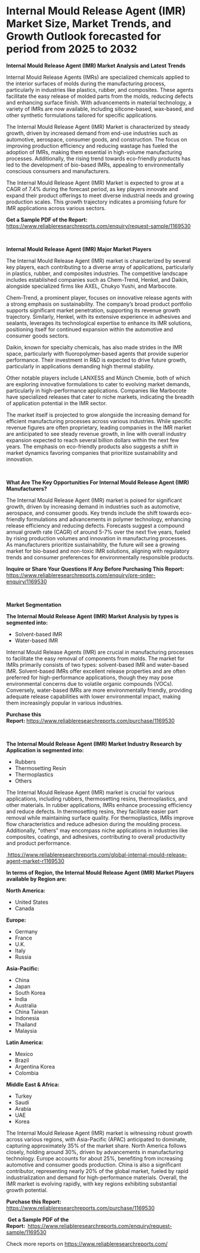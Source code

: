 <p><h1>Internal Mould Release Agent (IMR) Market Size, Market Trends, and Growth Outlook forecasted for period from 2025 to 2032</h1></p><p><strong>Internal Mould Release Agent (IMR) Market Analysis and Latest Trends</strong></p>
<p><p>Internal Mould Release Agents (IMRs) are specialized chemicals applied to the interior surfaces of molds during the manufacturing process, particularly in industries like plastics, rubber, and composites. These agents facilitate the easy release of molded parts from the molds, reducing defects and enhancing surface finish. With advancements in material technology, a variety of IMRs are now available, including silicone-based, wax-based, and other synthetic formulations tailored for specific applications.</p><p>The Internal Mould Release Agent (IMR) Market is characterized by steady growth, driven by increased demand from end-use industries such as automotive, aerospace, consumer goods, and construction. The focus on improving production efficiency and reducing wastage has fueled the adoption of IMRs, making them essential in high-volume manufacturing processes. Additionally, the rising trend towards eco-friendly products has led to the development of bio-based IMRs, appealing to environmentally conscious consumers and manufacturers.</p><p>The Internal Mould Release Agent (IMR) Market is expected to grow at a CAGR of 7.4% during the forecast period, as key players innovate and expand their product offerings to meet diverse industrial needs and growing production scales. This growth trajectory indicates a promising future for IMR applications across various sectors.</p></p>
<p><strong>Get a Sample PDF of the Report:&nbsp;</strong> <a href="https://www.reliableresearchreports.com/enquiry/request-sample/1169530?utm_campaign=3060&utm_medium=2&utm_source=Github&utm_content=ia&utm_term=04042025&utm_id=internal-mould-release-agent-imr">https://www.reliableresearchreports.com/enquiry/request-sample/1169530</a></p>
<p>&nbsp;</p>
<p><strong>Internal Mould Release Agent (IMR) Major Market Players</strong></p>
<p><p>The Internal Mould Release Agent (IMR) market is characterized by several key players, each contributing to a diverse array of applications, particularly in plastics, rubber, and composites industries. The competitive landscape includes established companies such as Chem-Trend, Henkel, and Daikin, alongside specialized firms like AXEL, Chukyo Yushi, and Marbocote.</p><p>Chem-Trend, a prominent player, focuses on innovative release agents with a strong emphasis on sustainability. The company’s broad product portfolio supports significant market penetration, supporting its revenue growth trajectory. Similarly, Henkel, with its extensive experience in adhesives and sealants, leverages its technological expertise to enhance its IMR solutions, positioning itself for continued expansion within the automotive and consumer goods sectors.</p><p>Daikin, known for specialty chemicals, has also made strides in the IMR space, particularly with fluoropolymer-based agents that provide superior performance. Their investment in R&D is expected to drive future growth, particularly in applications demanding high thermal stability.</p><p>Other notable players include LANXESS and Münch Chemie, both of which are exploring innovative formulations to cater to evolving market demands, particularly in high-performance applications. Companies like Marbocote have specialized releases that cater to niche markets, indicating the breadth of application potential in the IMR sector.</p><p>The market itself is projected to grow alongside the increasing demand for efficient manufacturing processes across various industries. While specific revenue figures are often proprietary, leading companies in the IMR market are anticipated to see steady revenue growth, in line with overall industry expansion expected to reach several billion dollars within the next few years. The emphasis on eco-friendly products also suggests a shift in market dynamics favoring companies that prioritize sustainability and innovation.</p></p>
<p>&nbsp;</p>
<p><strong>What Are The Key Opportunities For Internal Mould Release Agent (IMR) Manufacturers?</strong></p>
<p><p>The Internal Mould Release Agent (IMR) market is poised for significant growth, driven by increasing demand in industries such as automotive, aerospace, and consumer goods. Key trends include the shift towards eco-friendly formulations and advancements in polymer technology, enhancing release efficiency and reducing defects. Forecasts suggest a compound annual growth rate (CAGR) of around 5-7% over the next five years, fueled by rising production volumes and innovation in manufacturing processes. As manufacturers prioritize sustainability, the future will see a growing market for bio-based and non-toxic IMR solutions, aligning with regulatory trends and consumer preferences for environmentally responsible products.</p></p>
<p><strong>Inquire or Share Your Questions If Any Before Purchasing This Report:</strong> <a href="https://www.reliableresearchreports.com/enquiry/pre-order-enquiry/1169530?utm_campaign=3060&utm_medium=2&utm_source=Github&utm_content=ia&utm_term=04042025&utm_id=internal-mould-release-agent-imr">https://www.reliableresearchreports.com/enquiry/pre-order-enquiry/1169530</a></p>
<p>&nbsp;</p>
<p><strong>Market Segmentation</strong></p>
<p><strong>The Internal Mould Release Agent (IMR) Market Analysis by types is segmented into:</strong></p>
<p><ul><li>Solvent-based IMR</li><li>Water-based IMR</li></ul></p>
<p><p>Internal Mould Release Agents (IMR) are crucial in manufacturing processes to facilitate the easy removal of components from molds. The market for IMRs primarily consists of two types: solvent-based IMR and water-based IMR. Solvent-based IMRs offer excellent release properties and are often preferred for high-performance applications, though they may pose environmental concerns due to volatile organic compounds (VOCs). Conversely, water-based IMRs are more environmentally friendly, providing adequate release capabilities with lower environmental impact, making them increasingly popular in various industries.</p></p>
<p><strong>Purchase this Report:&nbsp;</strong><a href="https://www.reliableresearchreports.com/purchase/1169530?utm_campaign=3060&utm_medium=2&utm_source=Github&utm_content=ia&utm_term=04042025&utm_id=internal-mould-release-agent-imr">https://www.reliableresearchreports.com/purchase/1169530</a></p>
<p>&nbsp;</p>
<p><strong>The Internal Mould Release Agent (IMR) Market Industry Research by Application is segmented into:</strong></p>
<p><ul><li>Rubbers</li><li>Thermosetting Resin</li><li>Thermoplastics</li><li>Others</li></ul></p>
<p><p>The Internal Mould Release Agent (IMR) market is crucial for various applications, including rubbers, thermosetting resins, thermoplastics, and other materials. In rubber applications, IMRs enhance processing efficiency and reduce defects. In thermosetting resins, they facilitate easier part removal while maintaining surface quality. For thermoplastics, IMRs improve flow characteristics and reduce adhesion during the moulding process. Additionally, "others" may encompass niche applications in industries like composites, coatings, and adhesives, contributing to overall productivity and product performance.</p></p>
<p><a href="https://www.reliableresearchreports.com/global-internal-mould-release-agent-market-r1169530?utm_campaign=3060&utm_medium=2&utm_source=Github&utm_content=ia&utm_term=04042025&utm_id=internal-mould-release-agent-imr">&nbsp;https://www.reliableresearchreports.com/global-internal-mould-release-agent-market-r1169530</a></p>
<p><strong>In terms of Region, the Internal Mould Release Agent (IMR) Market Players available by Region are:</strong></p>
<p>
    <p> <strong> North America: </strong>
        <ul>
            <li>United States</li>
            <li>Canada</li>
        </ul>
        </p> 
    <p> <strong> Europe: </strong>
        <ul>
            <li>Germany</li>
            <li>France</li>
            <li>U.K.</li>
            <li>Italy</li>
            <li>Russia</li>
        </ul>
        </p> 
    <p> <strong> Asia-Pacific: </strong>
        <ul>
            <li>China</li>
            <li>Japan</li>
            <li>South Korea</li>
            <li>India</li>
            <li>Australia</li>
            <li>China Taiwan</li>
            <li>Indonesia</li>
            <li>Thailand</li>
            <li>Malaysia</li>
        </ul>
        </p> 
    <p> <strong> Latin America: </strong>
        <ul>
            <li>Mexico</li>
            <li>Brazil</li>
            <li>Argentina Korea</li>
            <li>Colombia</li>
        </ul>
        </p> 
    <p> <strong> Middle East & Africa: </strong>
        <ul>
            <li>Turkey</li>
            <li>Saudi</li>
            <li>Arabia</li>
            <li>UAE</li>
            <li>Korea</li>
        </ul>
    </p>
    </p>
<p><p>The Internal Mould Release Agent (IMR) market is witnessing robust growth across various regions, with Asia-Pacific (APAC) anticipated to dominate, capturing approximately 35% of the market share. North America follows closely, holding around 30%, driven by advancements in manufacturing technology. Europe accounts for about 25%, benefiting from increasing automotive and consumer goods production. China is also a significant contributor, representing nearly 20% of the global market, fueled by rapid industrialization and demand for high-performance materials. Overall, the IMR market is evolving rapidly, with key regions exhibiting substantial growth potential.</p></p>
<p><strong>Purchase this Report: </strong><a href="https://www.reliableresearchreports.com/purchase/1169530?utm_campaign=3060&utm_medium=2&utm_source=Github&utm_content=ia&utm_term=04042025&utm_id=internal-mould-release-agent-imr">https://www.reliableresearchreports.com/purchase/1169530</a></p>
<p>&nbsp;<strong>Get a Sample PDF of the Report:&nbsp;&nbsp;</strong><a href="https://www.reliableresearchreports.com/enquiry/request-sample/1169530?utm_campaign=3060&utm_medium=2&utm_source=Github&utm_content=ia&utm_term=04042025&utm_id=internal-mould-release-agent-imr">https://www.reliableresearchreports.com/enquiry/request-sample/1169530</a></p>
<p><strong></strong></p>
<p>Check more reports on <a href="https://www.reliableresearchreports.com/?utm_campaign=3060&utm_medium=2&utm_source=Github&utm_content=ia&utm_term=04042025&utm_id=internal-mould-release-agent-imr">https://www.reliableresearchreports.com/</a></p>